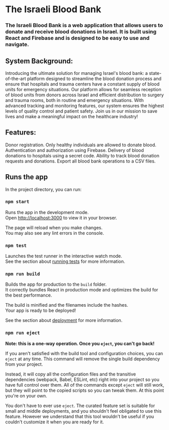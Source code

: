 # The Israeli Blood Bank




### The Israeli Blood Bank is a web application that allows users to donate and receive blood donations in Israel. It is built using React and Firebase and is designed to be easy to use and navigate.


## System Background:
                    
Introducing the ultimate solution for managing Israel's blood bank: a state-of-the-art platform designed to streamline the blood donation process and ensure that hospitals and trauma centers have a constant supply of blood units for emergency situations.
Our platform allows for seamless reception of blood units from donors across Israel and efficient distribution to surgery and trauma rooms, both in routine and emergency situations. 
With advanced tracking and monitoring features, our system ensures the highest levels of quality control and patient safety. Join us in our mission to save lives and make a meaningful impact on the healthcare industry!


## Features:

Donor registration.
Only healthy individuals are allowed to donate blood.
Authentication and authorization using Firebase.
Delivery of blood donations to hospitals using a secret code.
Ability to track blood donation requests and donations.
Export all blood bank operations to a CSV files.


## Runs the app

In the project directory, you can run:

### `npm start`

Runs the app in the development mode.\
Open [http://localhost:3000](http://localhost:3000) to view it in your browser.

The page will reload when you make changes.\
You may also see any lint errors in the console.

### `npm test`

Launches the test runner in the interactive watch mode.\
See the section about [running tests](https://facebook.github.io/create-react-app/docs/running-tests) for more information.

### `npm run build`

Builds the app for production to the `build` folder.\
It correctly bundles React in production mode and optimizes the build for the best performance.

The build is minified and the filenames include the hashes.\
Your app is ready to be deployed!

See the section about [deployment](https://facebook.github.io/create-react-app/docs/deployment) for more information.

### `npm run eject`

**Note: this is a one-way operation. Once you `eject`, you can't go back!**

If you aren't satisfied with the build tool and configuration choices, you can `eject` at any time. This command will remove the single build dependency from your project.

Instead, it will copy all the configuration files and the transitive dependencies (webpack, Babel, ESLint, etc) right into your project so you have full control over them. All of the commands except `eject` will still work, but they will point to the copied scripts so you can tweak them. At this point you're on your own.

You don't have to ever use `eject`. The curated feature set is suitable for small and middle deployments, and you shouldn't feel obligated to use this feature. However we understand that this tool wouldn't be useful if you couldn't customize it when you are ready for it.


